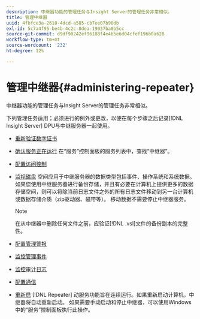 ```yaml
---
description: 中继器功能的管理任务与Insight Server的管理任务非常相似。
title: 管理中继器
uuid: 4fbfce3a-2610-4dcd-a585-cb7ee07b90db
exl-id: 5c7a4f95-be4b-4c2c-8dea-19037ba0b5cc
source-git-commit: d9df90242ef96188f4e4b5e6d04cfef196b0a628
workflow-type: tm+mt
source-wordcount: '232'
ht-degree: 12%

---
```


# 管理中继器{#administering-repeater}

中继器功能的管理任务与Insight Server的管理任务非常相似。

下列管理任务适用；必须进行的例外或更改，以便在每个步骤之后记录[!DNL Insight Server] DPU与中继服务器一起使用。

* [重新验证数字证书](../../../home/c-inst-svr/c-admin-inst-svr/c-reval-dgtl-cert.md#concept-f0020a6f0d6f477099b7a8f0b6e2944c)
* [确认服务正在运行](../../../home/c-inst-svr/c-admin-inst-svr/c-cfrm-svc-rng.md#concept-15b046e92d254bbd95dec829abc76677) 在“服务”控制面板的服务列表中，查找“中继器”。

* [配置访问控制](../../../home/c-inst-svr/c-admin-inst-svr/c-config-acs-ctrl/c-config-acs-ctrl.md#concept-ac385e870dbe4b57a72bf7266b60f93d)
* [监视磁盘](../../../home/c-inst-svr/c-admin-inst-svr/c-mntr-disk-spc/c-mntr-disk-spc.md#concept-a83447e44f4e47aba282328be395a0d4) 空间应用于中继服务器的数据类型包括事件、操作系统和系统数据。如果您使用中继服务器进行备份存储，并且有必要在计算机上提供更多的数据存储空间，则可以将除当前日志文件之外的所有日志文件移动到另一台计算机或数据存储介质（zip驱动器、磁带等）。 移动数据不需要停止中继器服务。

   >[!NOTE]
   >
   >在从中继器中删除任何文件之前，应验证[!DNL .vsl]文件的备份副本的完整性。

* [配置管理警报](../../../home/c-inst-svr/c-admin-inst-svr/t-config-adm-alrts.md#task-0858f588da4941aa9d4952f6592681aa)
* [监控管理事件](../../../home/c-inst-svr/c-admin-inst-svr/t-mntr-adm-evts.md#task-4c78325b3e6e4dde8fa94c1896e19e34)
* [监控审计日志](../../../home/c-inst-svr/c-admin-inst-svr/t-mntr-adt-lgs.md#task-5dd9830424fe440ea1369215a1aca231)
* [配置通信](../../../home/c-inst-svr/c-admin-inst-svr/t-config-com.md#task-471305ecf7a644789a288f93c42514ec)
* [重新启](../../../home/c-inst-svr/c-admin-inst-svr/t-rest-svc.md#task-97f97f1019bc440080ab2fddfdc04c74)  [!DNL Repeater] 动服务功能旨在连续运行。如果重新启动计算机，中继器将自动重新启动。 如果需要手动启动和停止中继器，可以使用Windows中的“服务”控制面板执行此操作。
